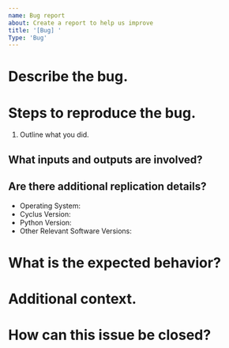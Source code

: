 ```yaml
---
name: Bug report
about: Create a report to help us improve
title: '[Bug] '
Type: 'Bug'
---
```


# Describe the bug.
<!-- A clear description of what the bug is, with code blocks wherever possible. -->


# Steps to reproduce the bug.
<!-- Steps to reproduce the behavior (ideally as a minimum example of where the failure is coming from with code blocks for error messages and inputs). -->
1. Outline what you did.


## What inputs and outputs are involved?
<!-- If applicable, add what you ran or received to help explain your problem.
If there are relevant configuration files, please provide those as well. -->


## Are there additional replication details?
 - Operating System:
 - Cyclus Version:
 - Python Version:
 - Other Relevant Software Versions:

# What is the expected behavior?
<!-- A clear description of what you expected to happen. -->


# Additional context.
<!-- Add any other context about the problem here. -->


# How can this issue be closed?
<!-- Identify people related to this discussion, appropriate tags, and projects in the group org. -->
